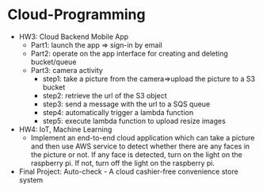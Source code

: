 # Cloud-Programming

* HW3: Cloud Backend Mobile App
  * Part1: launch the app => sign-in by email
  * Part2: operate on the app interface for creating and deleting bucket/queue
  * Part3: camera activity
    * step1: take a picture from the camera=>upload the picture to a S3 bucket 
    * step2: retrieve the url of the S3 object
    * step3: send a message with the url to a SQS queue
    * step4: automatically trigger a lambda function
    * step5: execute lambda function to upload resize images  
* HW4: IoT, Machine Learning
  *  Implement an end-to-end cloud application which can take a picture and then use AWS service to detect whether there are any faces in the picture or not. If any face is detected, turn on the light on the raspberry pi. If not, turn off the light on the raspberry pi.
*  Final Project: Auto-check - A cloud cashier-free convenience store system
